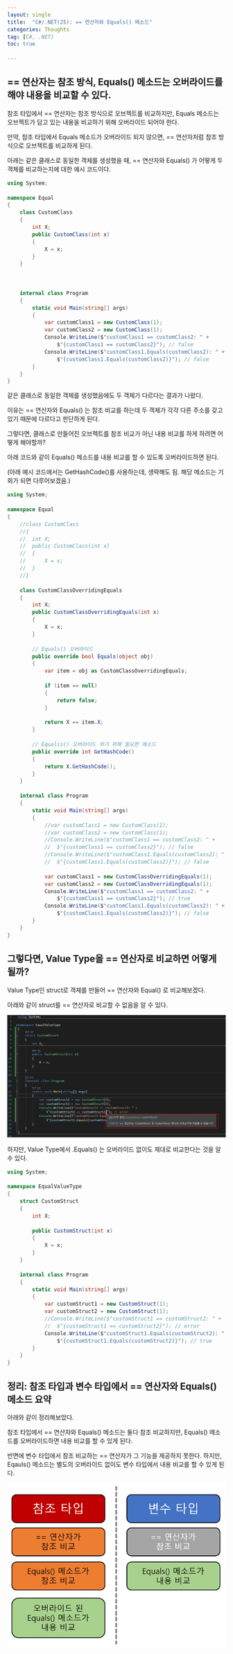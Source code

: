 ```yaml
---
layout: single
title:  "C#/.NET(25): == 연산자와 Equals() 메소드"
categories: Thoughts
tag: [C#, .NET]
toc: true 

---
```


## == 연산자는 참조 방식,  Equals() 메소드는 오버라이드를 해야 내용을 비교할 수 있다.

참조 타입에서 == 연산자는 참조 방식으로 오브젝트를 비교하지만, Equals 메소드는 오브젝트가 담고 있는 내용을 비교하기 위해 오버라이드 되어야 한다.

만약, 참조 타입에서 Equals 메소드가 오버라이드 되지 않으면, == 연산자처럼 참조 방식으로 오브젝트를 비교하게 된다.



아래는 같은 클래스로 동일한 객체를 생성했을 때, == 연산자와 Equals() 가 어떻게 두 객체를 비교하는지에 대한 예시 코드이다.

```c#
using System;

namespace Equal
{
	class CustomClass
	{
		int X;
		public CustomClass(int x)
		{
			X = x;
		}
	}



	internal class Program
	{
		static void Main(string[] args)
		{
			var customClass1 = new CustomClass(1);
			var customClass2 = new CustomClass(1);
			Console.WriteLine($"customClass1 == customClass2: " +
				$"{customClass1 == customClass2}"); // false
			Console.WriteLine($"customClass1.Equals(customClass2): " +
				$"{customClass1.Equals(customClass2)}"); // false
		}
	}
}

```

같은 클래스로 동일한 객체를 생성했음에도 두 객체가 다르다는 결과가 나왔다.

이유는 == 연산자와 Equals() 는 참조 비교를 하는데 두 객체가 각각 다른 주소를 갖고 있기 때문에 다르다고 판단하게 된다. 



그렇다면, 클래스로 만들어진 오브젝트를 참조 비교가 아닌 내용 비교를 하게 하려면 어떻게 해야할까? 

아래 코드와 같이 Equals() 메소드를 내용 비교를 할 수 있도록 오버라이드하면 된다. 

(아래 예시 코드에서는 GetHashCode()를 사용하는데, 생략해도 됨. 해당 메소드는 기회가 되면 다루어보겠음.)

```c#
using System;

namespace Equal
{
	//class CustomClass
	//{
	//	int X;
	//	public CustomClass(int x)
	//	{
	//		X = x;
	//	}
	//}

	class CustomClassOverridingEquals
	{
		int X;
		public CustomClassOverridingEquals(int x)
		{
			X = x;
		}

		// Equals() 오버라이드
		public override bool Equals(object obj) 
		{
			var item = obj as CustomClassOverridingEquals;

			if (item == null)
			{
				return false;
			}

			return X == item.X;
		}

		// Equalis() 오버라이드 하기 위해 필요한 메소드
		public override int GetHashCode()
		{
			return X.GetHashCode();
		}
	}

	internal class Program
	{
		static void Main(string[] args)
		{
			//var customClass1 = new CustomClass(1);
			//var customClass2 = new CustomClass(1);
			//Console.WriteLine($"customClass1 == customClass2: " +
			//	$"{customClass1 == customClass2}"); // false
			//Console.WriteLine($"customClass1.Equals(customClass2): " +
			//	$"{customClass1.Equals(customClass2)}"); // false

			var customClass1 = new CustomClassOverridingEquals(1);
			var customClass2 = new CustomClassOverridingEquals(1);
			Console.WriteLine($"customClass1 == customClass2: " +
				$"{customClass1 == customClass2}"); // true
			Console.WriteLine($"customClass1.Equals(customClass2): " +
				$"{customClass1.Equals(customClass2)}"); // false
		}
	}
}
```







## 그렇다면, Value Type을 == 연산자로 비교하면 어떻게 될까?

Value Type인 struct로 객체를 만들어 == 연산자와 Equal() 로 비교해보겠다.

아래와 같이 struct를 == 연산자로 비교할 수 없음을 알 수 있다.

![image-20220705201147573](/assets/img/image-20220705201147573.png)



하지만, Value Type에서 .Equals() 는 오버라이드 없이도 제대로 비교한다는 것을 알 수 있다.

```c#
using System;

namespace EqualValueType
{
	struct CustomStruct
	{
		int X;

		public CustomStruct(int x)
		{
			X = x;
		}
	}

	internal class Program
	{
		static void Main(string[] args)
		{
			var customStruct1 = new CustomStruct(1);
			var customStruct2 = new CustomStruct(1);
			//Console.WriteLine($"customStruct1 == customStruct2: " +
			//	$"{customStruct1 == customStruct2}"); // error
			Console.WriteLine($"customStruct1.Equals(customStruct2): " +
				$"{customStruct1.Equals(customStruct2)}"); // true
		}
	}
}
```





## 정리: 참조 타입과 변수 타입에서 == 연산자와 Equals() 메소드 요약

아래와 같이 정리해보았다.

참조 타입에서 == 연산자와 Equals() 메소드는 둘다 참조 비교하지만, Equals() 메소드를 오버라이드하면 내용 비교를 할 수 있게 된다.

반면에 변수 타입에서  참조 비교하는 == 연산자가 그 기능을 제공하지 못한다. 하지만, Eqauls() 메소드는 별도의 오버라이드 없이도 변수 타입에서 내용 비교를 할 수 있게 된다.

![image-20220705202424104](/assets/img/image-20220705202424104.png)